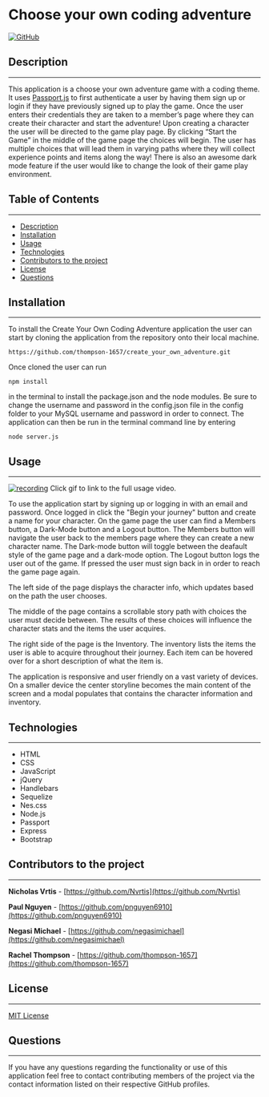 # Choose your own coding adventure

[![GitHub](https://img.shields.io/github/license/thompson-1657/professional_readme_generator?color=%230288d1)](LICENSE)

## Description

---

This application is a choose your own adventure game with a coding theme. It uses [Passport.js](http://www.passportjs.org/) to first authenticate a user by having them sign up or login if they have previously signed up to play the game. Once the user enters their credentials they are taken to a member’s page where they can create their character and start the adventure! Upon creating a character the user will be directed to the game play page. By clicking “Start the Game” in the middle of the game page the choices will begin. The user has multiple choices that will lead them in varying paths where they will collect experience points and items along the way! There is also an awesome dark mode feature if the user would like to change the look of their game play environment.

## Table of Contents

---

- [Description](#description)
- [Installation](#installation)
- [Usage](#usage)
- [Technologies](#Technologies)
- [Contributors to the project](#Contributors-to-the-project)
- [License](#license)
- [Questions](#questions)

## Installation

---

To install the Create Your Own Coding Adventure application the user can start by cloning the application from the repository onto their local machine.

```
https://github.com/thompson-1657/create_your_own_adventure.git
```

Once cloned the user can run

```
npm install
```

in the terminal to install the package.json and the node modules. Be sure to change the username and password in the config.json file in the config folder to your MySQL username and password in order to connect. The application can then be run in the terminal command line by entering

```
node server.js
```

## Usage

---

[![recording](https://user-images.githubusercontent.com/71091515/109575730-02887300-7ab8-11eb-8f6d-c30fc86c7d7a.gif)](https://drive.google.com/file/d/1rb9qef3pBB_NICao0MRrh6q1E0KYkBj3/view)
Click gif to link to the full usage video.

To use the application start by signing up or logging in with an email and password. Once logged in click the "Begin your journey" button and create a name for your character. On the game page the user can find a Members button, a Dark-Mode button and a Logout button. The Members button will navigate the user back to the members page where they can create a new character name. The Dark-mode button will toggle between the deafault style of the game page and a dark-mode option. The Logout button logs the user out of the game. If pressed the user must sign back in in order to reach the game page again.

The left side of the page displays the character info, which updates based on the path the user chooses.

The middle of the page contains a scrollable story path with choices the user must decide between. The results of these choices will influence the character stats and the items the user acquires.

The right side of the page is the Inventory. The inventory lists the items the user is able to acquire throughout their journey. Each item can be hovered over for a short description of what the item is.

The application is responsive and user friendly on a vast variety of devices. On a smaller device the center storyline becomes the main content of the screen and a modal populates that contains the character information and inventory.

## Technologies

---

- HTML
- CSS
- JavaScript
- jQuery
- Handlebars
- Sequelize
- Nes.css
- Node.js
- Passport
- Express
- Bootstrap

## Contributors to the project

---

**Nicholas Vrtis** - [https://github.com/Nvrtis](https://github.com/Nvrtis)

**Paul Nguyen** - [https://github.com/pnguyen6910](https://github.com/pnguyen6910)

**Negasi Michael** - [https://github.com/negasimichael](https://github.com/negasimichael)

**Rachel Thompson** - [https://github.com/thompson-1657](https://github.com/thompson-1657)

## License

---

[MIT License](LICENSE)

## Questions

---

If you have any questions regarding the functionality or use of this application feel free to contact contributing members of the project via the contact information listed on their respective GitHub profiles.
